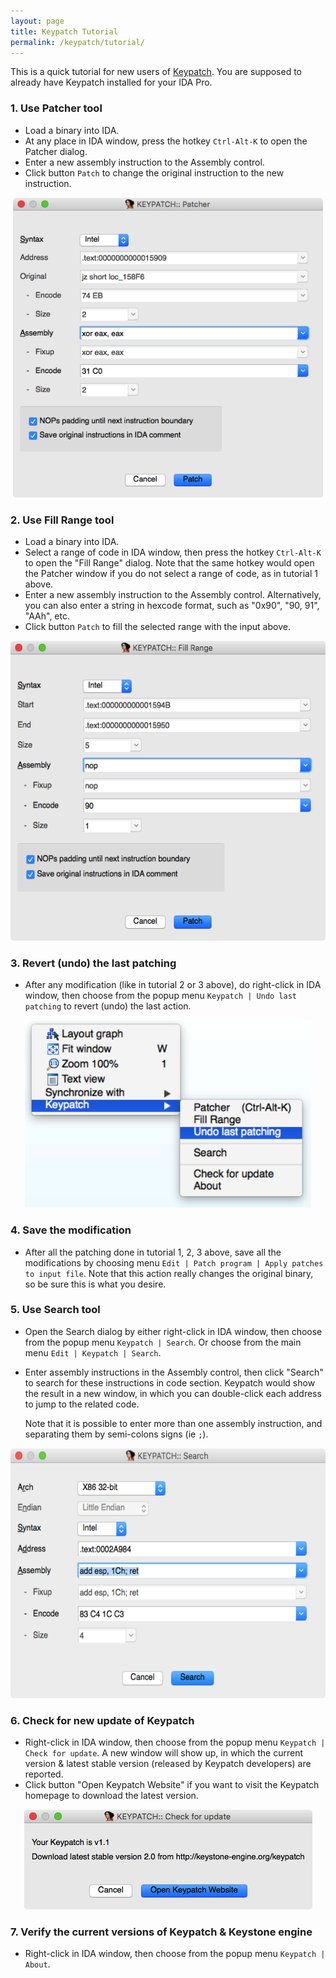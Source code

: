 ```yaml
---
layout: page
title: Keypatch Tutorial
permalink: /keypatch/tutorial/
---
```


This is a quick tutorial for new users of [Keypatch](/keypatch).
You are supposed to already have Keypatch installed for your IDA Pro.


### 1. Use **Patcher** tool

- Load a binary into IDA.
- At any place in IDA window, press the hotkey `Ctrl-Alt-K` to open the
  Patcher dialog.
- Enter a new assembly instruction to the Assembly control.
- Click button `Patch` to change the original instruction to the new instruction.

<p align="center">
<img src="/keypatch/keypatch_patcher.png" height="480" />
</p>


### 2. Use **Fill Range** tool

- Load a binary into IDA.
- Select a range of code in IDA window, then press the hotkey `Ctrl-Alt-K` to open
  the "Fill Range" dialog. Note that the same hotkey would open the Patcher window
  if you do not select a range of code, as in tutorial 1 above.
- Enter a new assembly instruction to the Assembly control. Alternatively, you can
  also enter a string in hexcode format, such as "0x90", "90, 91", "AAh", etc.
- Click button `Patch` to fill the selected range with the input above.

<p align="center">
<img src="/keypatch/keypatch_fillrange.png" height="480" />
</p>

### 3. Revert (undo) the last patching

- After any modification (like in tutorial 2 or 3 above), do right-click in
  IDA window, then choose from the popup menu `Keypatch | Undo last patching`
  to revert (undo) the last action.

<p align="center">
<img src="/keypatch/keypatch_menupopup.png" height="300" />
</p>


### 4. Save the modification

- After all the patching done in tutorial 1, 2, 3 above, save all the modifications by choosing
  menu `Edit | Patch program | Apply patches to input file`. Note that this action
  really changes the original binary, so be sure this is what you desire.


### 5. Use **Search** tool

- Open the Search dialog by either right-click in IDA window, then choose from
  the popup menu `Keypatch | Search`. Or choose from the main menu `Edit | Keypatch | Search`.

- Enter assembly instructions in the Assembly control, then click "Search" to search for these instructions in code section. Keypatch would show the result in a new window, in which you can double-click each address to jump to the related code.

  Note that it is possible to enter more than one assembly instruction, and separating them by semi-colons signs (ie `;`).

<p align="center">
<img src="/keypatch/keypatch_search.png" height="400" />
</p>


### 6. Check for new update of Keypatch

- Right-click in IDA window, then choose from the popup menu `Keypatch | Check for update`.
  A new window will show up, in which the current version & latest stable version
  (released by Keypatch developers) are reported.
- Click button "Open Keypatch Website" if you want to visit the Keypatch
  homepage to download the latest version.

<p align="center">
<img src="/keypatch/keypatch_update.png" height="160" />
</p>


### 7. Verify the current versions of Keypatch & Keystone engine

- Right-click in IDA window, then choose from the popup menu `Keypatch | About`.
